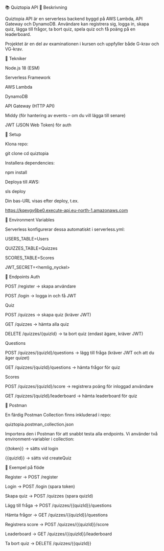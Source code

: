 📚 Quiztopia API
🔹 Beskrivning

Quiztopia API är en serverless backend byggd på AWS Lambda, API Gateway och DynamoDB.
Användare kan registrera sig, logga in, skapa quiz, lägga till frågor, ta bort quiz, spela quiz och få poäng på en leaderboard.

Projektet är en del av examinationen i kursen och uppfyller både G-krav och VG-krav.

🔹 Tekniker

Node.js 18 (ESM)

Serverless Framework

AWS Lambda

DynamoDB

API Gateway (HTTP API)

Middy (för hantering av events – om du vill lägga till senare)

JWT (JSON Web Token) för auth

🔹 Setup

Klona repo:

git clone <repo-url>
cd quiztopia


Installera dependencies:

npm install


Deploya till AWS:

sls deploy


Din bas-URL visas efter deploy, t.ex.

https://kqevgy6be0.execute-api.eu-north-1.amazonaws.com

🔹 Environment Variables

Serverless konfigurerar dessa automatiskt i serverless.yml:

USERS_TABLE=Users

QUIZZES_TABLE=Quizzes

SCORES_TABLE=Scores

JWT_SECRET=<hemlig_nyckel>

🔹 Endpoints
Auth

POST /register → skapa användare

POST /login → logga in och få JWT

Quiz

POST /quizzes → skapa quiz (kräver JWT)

GET /quizzes → hämta alla quiz

DELETE /quizzes/{quizId} → ta bort quiz (endast ägare, kräver JWT)

Questions

POST /quizzes/{quizId}/questions → lägg till fråga (kräver JWT och att du äger quizet)

GET /quizzes/{quizId}/questions → hämta frågor för quiz

Scores

POST /quizzes/{quizId}/score → registrera poäng för inloggad användare

GET /quizzes/{quizId}/leaderboard → hämta leaderboard för quiz

🔹 Postman

En färdig Postman Collection finns inkluderad i repo:

quiztopia.postman_collection.json

Importera den i Postman för att snabbt testa alla endpoints.
Vi använder två environment-variabler i collection:

{{token}} → sätts vid login

{{quizId}} → sätts vid createQuiz

🔹 Exempel på flöde

Register → POST /register

Login → POST /login (spara token)

Skapa quiz → POST /quizzes (spara quizId)

Lägg till fråga → POST /quizzes/{{quizId}}/questions

Hämta frågor → GET /quizzes/{{quizId}}/questions

Registrera score → POST /quizzes/{{quizId}}/score

Leaderboard → GET /quizzes/{{quizId}}/leaderboard

Ta bort quiz → DELETE /quizzes/{{quizId}}